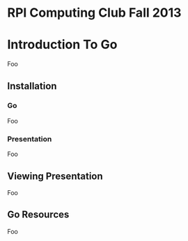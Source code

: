 # RPI Computing Club Fall 2013 
# Introduction To Go
Foo

## Installation
### Go
Foo
### Presentation
Foo

## Viewing Presentation
Foo

## Go Resources
Foo
